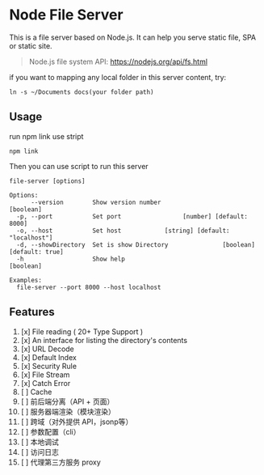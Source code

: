 # Node File Server
This is a file server based on Node.js. It can help you serve static file, SPA or static site.

> Node.js file system API: https://nodejs.org/api/fs.html

if you want to mapping any local folder in this server content, try:
```
ln -s ~/Documents docs(your folder path)  
```
## Usage
run npm link use stript
```
npm link
```
Then you can use script to run this server
```
file-server [options]

Options:
      --version        Show version number                             [boolean]
  -p, --port           Set port                 [number] [default: 8000]
  -o, --host           Set host            [string] [default: "localhost"]
  -d, --showDirectory  Set is show Directory               [boolean] [default: true]
  -h                   Show help                                       [boolean]

Examples:
  file-server --port 8000 --host localhost
```

## Features
1. [x] File reading ( 20+ Type Support )
1. [x] An interface for listing the directory's contents
1. [x] URL Decode
1. [x] Default Index
1. [x] Security Rule
1. [x] File Stream
1. [x] Catch Error
1. [ ] Cache
1. [ ] 前后端分离（API + 页面）
1. [ ] 服务器端渲染（模块渲染）
1. [ ] 跨域（对外提供 API，jsonp等）
1. [ ] 参数配置（cli）
1. [ ] 本地调试
1. [ ] 访问日志
1. [ ] 代理第三方服务 proxy